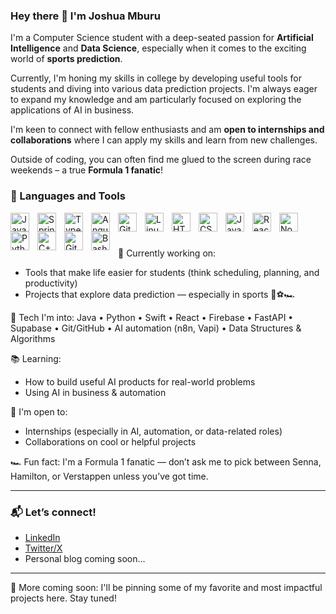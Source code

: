 ### Hey there 👋 I'm Joshua Mburu

I'm a Computer Science student with a deep-seated passion for **Artificial Intelligence** and **Data Science**, especially when it comes to the exciting world of **sports prediction**.

Currently, I'm honing my skills in college by developing useful tools for students and diving into various data prediction projects. I'm always eager to expand my knowledge and am particularly focused on exploring the applications of AI in business.

I'm keen to connect with fellow enthusiasts and am **open to internships and collaborations** where I can apply my skills and learn from new challenges.

Outside of coding, you can often find me glued to the screen during race weekends – a true **Formula 1 fanatic**!



### 🧰 Languages and Tools

<img align="left" alt="Java" width="30px" style="padding-right:10px;" src="https://cdn.jsdelivr.net/gh/devicons/devicon/icons/java/java-original.svg"/>
<img align="left" alt="Spring" width="30px" style="padding-right:10px;" src="https://cdn.jsdelivr.net/gh/devicons/devicon/icons/spring/spring-original.svg" />
<img align="left" alt="TypeScript" width="30px" style="padding-right:10px;" src="https://cdn.jsdelivr.net/gh/devicons/devicon/icons/typescript/typescript-plain.svg" />
<img align="left" alt="Angular" width="30px" style="padding-right:10px;" src="https://cdn.jsdelivr.net/gh/devicons/devicon/icons/angularjs/angularjs-plain.svg" />
<img align="left" alt="Git" width="30px" style="padding-right:10px;" src="https://cdn.jsdelivr.net/gh/devicons/devicon/icons/git/git-original.svg" />
<img align="left" alt="Linux" width="30px" style="padding-right:10px;" src="https://cdn.jsdelivr.net/gh/devicons/devicon/icons/linux/linux-original.svg" />
<img align="left" alt="HTML" width="30px" style="padding-right:10px;" src="https://cdn.jsdelivr.net/gh/devicons/devicon/icons/html5/html5-plain.svg" />
<img align="left" alt="CSS" width="30px" style="padding-right:10px;" src="https://cdn.jsdelivr.net/gh/devicons/devicon/icons/css3/css3-plain.svg" />
<img align="left" alt="JavaScript" width="30px" style="padding-right:10px;" src="https://cdn.jsdelivr.net/gh/devicons/devicon/icons/javascript/javascript-plain.svg" />
<img align="left" alt="React" width="30px" style="padding-right:10px;" src="https://cdn.jsdelivr.net/gh/devicons/devicon/icons/react/react-original.svg" />
<img align="left" alt="NodeJS" width="30px" style="padding-right:10px;" src="https://cdn.jsdelivr.net/gh/devicons/devicon/icons/nodejs/nodejs-original.svg" />
<img align="left" alt="Python" width="30px" style="padding-right:10px;" src="https://cdn.jsdelivr.net/gh/devicons/devicon/icons/python/python-plain.svg" />
<img align="left" alt="C++" width="30px" style="padding-right:10px;" src="https://cdn.jsdelivr.net/gh/devicons/devicon/icons/cplusplus/cplusplus-line.svg" />
<img align="left" alt="GitHub" width="30px" style="padding-right:10px;" src="https://cdn.jsdelivr.net/gh/devicons/devicon/icons/github/github-original.svg" />
<img align="left" alt="Bash" width="30px" style="padding-right:10px;" src="https://cdn.jsdelivr.net/gh/devicons/devicon/icons/bash/bash-original.svg" />
<br />

#

🚀 Currently working on:
- Tools that make life easier for students (think scheduling, planning, and productivity)
- Projects that explore data prediction — especially in sports 👀⚽🏎️

🧠 Tech I'm into:
Java • Python • Swift • React • Firebase • FastAPI • Supabase • Git/GitHub • AI automation (n8n, Vapi) • Data Structures & Algorithms

📚 Learning:
- How to build useful AI products for real-world problems
- Using AI in business & automation

🤝 I'm open to:
- Internships (especially in AI, automation, or data-related roles)
- Collaborations on cool or helpful projects

🏎️ Fun fact: I'm a Formula 1 fanatic — don’t ask me to pick between Senna, Hamilton, or Verstappen unless you’ve got time.

---

### 📬 Let’s connect!
- [LinkedIn](https://www.linkedin.com/in/YOUR-LINKEDIN-HERE)
- [Twitter/X](https://x.com/YOUR-HANDLE-HERE)
- Personal blog coming soon...

---

🧠 More coming soon: I'll be pinning some of my favorite and most impactful projects here. Stay tuned!
